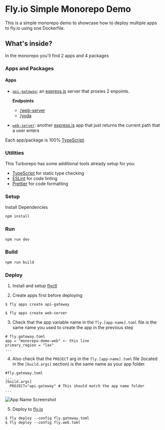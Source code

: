 # Fly.io Simple Monorepo Demo

This is a simple monorepo demo to showcase how to deploy multiple apps to fly.io using one Dockerfile.

## What's inside?

In the monorepo you'll find 2 apps and 4 packages

### Apps and Packages


#### Apps
- [`api-gateway`](/apps/api-gateway/): an [express.js](https://expressjs.com/) server that proxies 2 enpoints.   
   
   **Endpoints**
    - [/web-server](/apps/web-server/)
    - [/yoda]("https://funtranslations.com/api/yoda")

- [`web-server`](apps/web-server/): another [express.js](https://expressjs.com/) app that just returns the current path that a user enters

Each app/package is 100% [TypeScript](https://www.typescriptlang.org/).

### Utilities

This Turborepo has some additional tools already setup for you:

- [TypeScript](https://www.typescriptlang.org/) for static type checking
- [ESLint](https://eslint.org/) for code linting
- [Prettier](https://prettier.io) for code formatting


### Setup

Install Dependencies

```sh
npm install
```

### Run

```sh
npm run dev
```

### Build
```sh
npm run build
```

### Deploy

1. Install and setup [flyctl]()

2. Create apps first before deploying

```console
$ fly apps create api-gateway

$ fly apps create web-server
```

3. Check that the app variable name in the `fly.[app-name].toml` file is the same name you used to create the app in the previous step

```
# fly.gateway.toml
app = "monorepo-demo-web" <- this line
primary_region = "lax"
...
```

4. Also check that the `PROJECT` arg in the `fly.[app-name].toml` file (located in the `[build.args]` section) is the same name as your app folder. 

```
#fly.gateway.toml
...
[build.args]
  PROJECT="api-gateway" # This should match the app name folder
...
```

![App Name Screenshot](https://github.com/HelixHex/fly-monorepo-demo/app_name_screenshot.png)

5. Deploy to [fly.io](https://fly.io)
```console
$ fly deploy --config fly.gateway.toml
$ fly deploy --config fly.web.toml
```